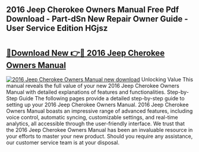 ## 2016 Jeep Cherokee Owners Manual Free Pdf Download - Part-dSn New Repair Owner Guide - User Service Edition HGjsz

# <h2><a href="http://bc24747.oget.top/?id=2016+Jeep+Cherokee+Owners+Manual">🔗Download New 👉🔴 2016 Jeep Cherokee Owners Manual</a></h2>

[![2016 Jeep Cherokee Owners Manual new download](https://i.imgur.com/5g1atiW.png)](http://bc24747.oget.top/?id=2016+Jeep+Cherokee+Owners+Manual)
Unlocking Value This manual reveals the full value of your new 2016 Jeep Cherokee Owners Manual with detailed explanations of features and functionalities. Step-by-Step Guide The following pages provide a detailed step-by-step guide to setting up your 2016 Jeep Cherokee Owners Manual. 2016 Jeep Cherokee Owners Manual boasts an impressive range of advanced features, including voice control, automatic syncing, customizable settings, and real-time analytics, all accessible through the user-friendly interface. We trust that the 2016 Jeep Cherokee Owners Manual has been an invaluable resource in your efforts to master your new product. Should you require any assistance, our customer service team is at your disposal.
